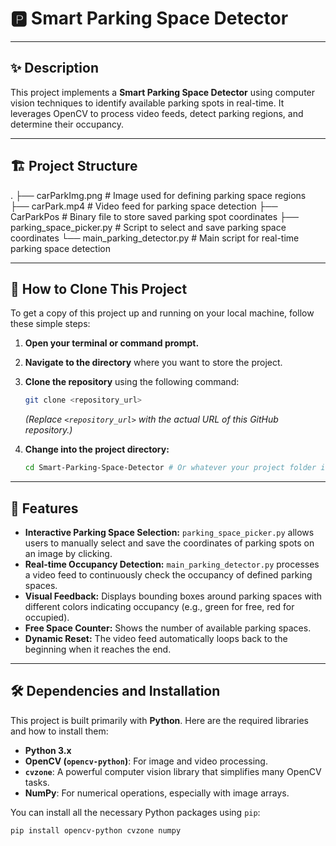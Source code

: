# 🅿️ Smart Parking Space Detector

---

## ✨ Description
This project implements a **Smart Parking Space Detector** using computer vision techniques to identify available parking spots in real-time. It leverages OpenCV to process video feeds, detect parking regions, and determine their occupancy.

---

## 🏗️ Project Structure
.
├── carParkImg.png          # Image used for defining parking space regions
├── carPark.mp4             # Video feed for parking space detection
├── CarParkPos              # Binary file to store saved parking spot coordinates
├── parking_space_picker.py # Script to select and save parking space coordinates
└── main_parking_detector.py # Main script for real-time parking space detection

---

## 🚀 How to Clone This Project

To get a copy of this project up and running on your local machine, follow these simple steps:

1.  **Open your terminal or command prompt.**

2.  **Navigate to the directory** where you want to store the project.

3.  **Clone the repository** using the following command:

    ```bash
    git clone <repository_url>
    ```
    *(Replace `<repository_url>` with the actual URL of this GitHub repository.)*

4.  **Change into the project directory:**

    ```bash
    cd Smart-Parking-Space-Detector # Or whatever your project folder is named
    ```

---

## 🌟 Features

* **Interactive Parking Space Selection:** `parking_space_picker.py` allows users to manually select and save the coordinates of parking spots on an image by clicking.
* **Real-time Occupancy Detection:** `main_parking_detector.py` processes a video feed to continuously check the occupancy of defined parking spaces.
* **Visual Feedback:** Displays bounding boxes around parking spaces with different colors indicating occupancy (e.g., green for free, red for occupied).
* **Free Space Counter:** Shows the number of available parking spaces.
* **Dynamic Reset:** The video feed automatically loops back to the beginning when it reaches the end.

---

## 🛠️ Dependencies and Installation

This project is built primarily with **Python**. Here are the required libraries and how to install them:

* **Python 3.x**
* **OpenCV (`opencv-python`)**: For image and video processing.
* **`cvzone`**: A powerful computer vision library that simplifies many OpenCV tasks.
* **NumPy**: For numerical operations, especially with image arrays.

You can install all the necessary Python packages using `pip`:

```bash
pip install opencv-python cvzone numpy
